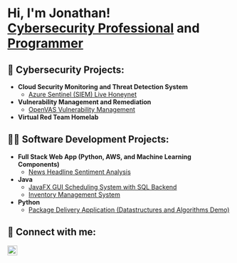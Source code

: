 <h1>Hi, I'm Jonathan! <br/><a href="https://www.linkedin.com/in/jonathan-congmon/">Cybersecurity Professional</a> and <a href="https://github.com/jcongmon">Programmer</a>


<h2>🔐 Cybersecurity Projects:</h2>

- <b>Cloud Security Monitoring and Threat Detection System</b>
  - [Azure Sentinel (SIEM) Live Honeynet](https://github.com/jcongmon/soc-honeypot)
- <b>Vulnerability Management and Remediation</b>
  - [OpenVAS Vulnerability Management](https://github.com/jcongmon/)
- <b>Virtual Red Team Homelab</b>

<h2>👨‍💻 Software Development Projects:</h2>

- <b>Full Stack Web App (Python, AWS, and Machine Learning Components)</b>
  - [News Headline Sentiment Analysis](https://github.com/jcongmon/SentimentAnalysisAWS)
- <b>Java</b>
  - [JavaFX GUI Scheduling System with SQL Backend](https://github.com/jcongmon/SchedulingSystem)
  - [Inventory Management System](https://github.com/jcongmon/InventoryManagementSystem)
- <b>Python</b>
  - [Package Delivery Application (Datastructures and Algorithms Demo)](https://github.com/jcongmon/PackageDeliveryRouting)

<h2> 🤳 Connect with me:</h2>

[<img align="left" alt="Jonathan Congmon | LinkedIn" width="22px" src="https://cdn.jsdelivr.net/npm/simple-icons@v3/icons/linkedin.svg" />](https://linkedin.com/in/jonathan-congmon)
